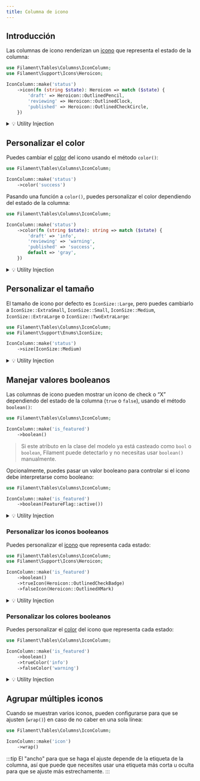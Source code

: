 ```yaml
---
title: Columna de icono
---
```


## Introducción

Las columnas de icono renderizan un [icono](../../styling/icons) que representa el estado de la columna:

```php
use Filament\Tables\Columns\IconColumn;
use Filament\Support\Icons\Heroicon;

IconColumn::make('status')
    ->icon(fn (string $state): Heroicon => match ($state) {
        'draft' => Heroicon::OutlinedPencil,
        'reviewing' => Heroicon::OutlinedClock,
        'published' => Heroicon::OutlinedCheckCircle,
    })
```

<details>
<summary>💡 Utility Injection</summary>

El método `icon()` puede inyectar varias utilidades en la función como parámetros.

</details>

## Personalizar el color

Puedes cambiar el [color](../../styling/colors) del icono usando el método `color()`:

```php
use Filament\Tables\Columns\IconColumn;

IconColumn::make('status')
    ->color('success')
```

Pasando una función a `color()`, puedes personalizar el color dependiendo del estado de la columna:

```php
use Filament\Tables\Columns\IconColumn;

IconColumn::make('status')
    ->color(fn (string $state): string => match ($state) {
        'draft' => 'info',
        'reviewing' => 'warning',
        'published' => 'success',
        default => 'gray',
    })
```

<details>
<summary>💡 Utility Injection</summary>

El método `color()` puede inyectar varias utilidades en la función como parámetros.

</details>

## Personalizar el tamaño

El tamaño de icono por defecto es `IconSize::Large`, pero puedes cambiarlo a `IconSize::ExtraSmall`, `IconSize::Small`, `IconSize::Medium`, `IconSize::ExtraLarge` o `IconSize::TwoExtraLarge`:

```php
use Filament\Tables\Columns\IconColumn;
use Filament\Support\Enums\IconSize;

IconColumn::make('status')
    ->size(IconSize::Medium)
```

<details>
<summary>💡 Utility Injection</summary>

Además de aceptar valores estáticos, el método `size()` también admite una función para calcularlo dinámicamente. Puedes inyectar varias utilidades en la función como parámetros.

</details>

## Manejar valores booleanos

Las columnas de icono pueden mostrar un ícono de check o “X” dependiendo del estado de la columna (`true` o `false`), usando el método `boolean()`:

```php
use Filament\Tables\Columns\IconColumn;

IconColumn::make('is_featured')
    ->boolean()
```

> Si este atributo en la clase del modelo ya está casteado como `bool` o `boolean`, Filament puede detectarlo y no necesitas usar `boolean()` manualmente.

Opcionalmente, puedes pasar un valor booleano para controlar si el icono debe interpretarse como booleano:

```php
use Filament\Tables\Columns\IconColumn;

IconColumn::make('is_featured')
    ->boolean(FeatureFlag::active())
```

<details>
<summary>💡 Utility Injection</summary>

Además de aceptar valores estáticos, el método `boolean()` también admite una función para calcularlo dinámicamente. Puedes inyectar varias utilidades en la función como parámetros.

</details>

### Personalizar los iconos booleanos

Puedes personalizar el [icono](../../styling/icons) que representa cada estado:

```php
use Filament\Tables\Columns\IconColumn;
use Filament\Support\Icons\Heroicon;

IconColumn::make('is_featured')
    ->boolean()
    ->trueIcon(Heroicon::OutlinedCheckBadge)
    ->falseIcon(Heroicon::OutlinedXMark)
```

<details>
<summary>💡 Utility Injection</summary>

Además de aceptar valores estáticos, los métodos `trueIcon()` y `falseIcon()` también aceptan funciones para calcularlos dinámicamente. Puedes inyectar varias utilidades en las funciones como parámetros.

</details>

### Personalizar los colores booleanos

Puedes personalizar el [color](../../styling/colors) del icono que representa cada estado:

```php
use Filament\Tables\Columns\IconColumn;

IconColumn::make('is_featured')
    ->boolean()
    ->trueColor('info')
    ->falseColor('warning')
```

<details>
<summary>💡 Utility Injection</summary>

Además de aceptar valores estáticos, los métodos `trueColor()` y `falseColor()` también aceptan funciones para calcularlos dinámicamente. Puedes inyectar varias utilidades en las funciones como parámetros.

</details>

## Agrupar múltiples iconos

Cuando se muestran varios iconos, pueden configurarse para que se ajusten (`wrap()`) en caso de no caber en una sola línea:

```php
use Filament\Tables\Columns\IconColumn;

IconColumn::make('icon')
    ->wrap()
```

:::tip
El "ancho" para que se haga el ajuste depende de la etiqueta de la columna, así que puede que necesites usar una etiqueta más corta u oculta para que se ajuste más estrechamente.
:::
